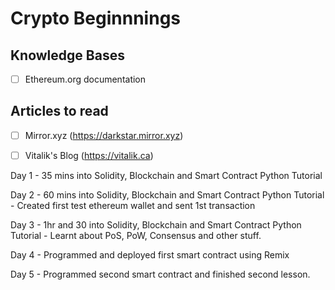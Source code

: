 # Crypto Beginnnings

## Knowledge Bases
- [ ] Ethereum.org documentation

## Articles to read 
- [ ]   Mirror.xyz (https://darkstar.mirror.xyz)  
- [ ]   Vitalik's Blog (https://vitalik.ca)
  


Day 1 - 35 mins into Solidity, Blockchain and Smart Contract Python Tutorial


Day 2 - 60 mins into Solidity, Blockchain and Smart Contract Python Tutorial - Created first test ethereum wallet and sent 1st transaction


Day 3 - 1hr and 30 into Solidity, Blockchain and Smart Contract Python Tutorial - Learnt about PoS, PoW, Consensus and other stuff.


Day 4 - Programmed and deployed first smart contract using Remix


Day 5 - Programmed second smart contract and finished second lesson.
